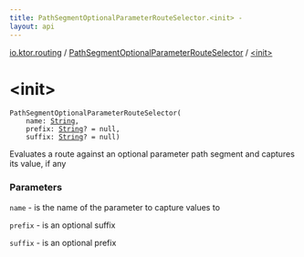 ```yaml
---
title: PathSegmentOptionalParameterRouteSelector.<init> - 
layout: api
---
```


<div class='api-docs-breadcrumbs'><a href="../index.html">io.ktor.routing</a> / <a href="index.html">PathSegmentOptionalParameterRouteSelector</a> / <a href="./-init-.html">&lt;init&gt;</a></div>

# &lt;init&gt;

<div class="signature"><code><span class="identifier">PathSegmentOptionalParameterRouteSelector</span><span class="symbol">(</span><br/>&nbsp;&nbsp;&nbsp;&nbsp;<span class="parameterName" id="io.ktor.routing.PathSegmentOptionalParameterRouteSelector$<init>(kotlin.String, kotlin.String, kotlin.String)/name">name</span><span class="symbol">:</span>&nbsp;<a href="https://kotlinlang.org/api/latest/jvm/stdlib/kotlin/-string/index.html"><span class="identifier">String</span></a><span class="symbol">, </span><br/>&nbsp;&nbsp;&nbsp;&nbsp;<span class="parameterName" id="io.ktor.routing.PathSegmentOptionalParameterRouteSelector$<init>(kotlin.String, kotlin.String, kotlin.String)/prefix">prefix</span><span class="symbol">:</span>&nbsp;<a href="https://kotlinlang.org/api/latest/jvm/stdlib/kotlin/-string/index.html"><span class="identifier">String</span></a><span class="symbol">?</span>&nbsp;<span class="symbol">=</span>&nbsp;null<span class="symbol">, </span><br/>&nbsp;&nbsp;&nbsp;&nbsp;<span class="parameterName" id="io.ktor.routing.PathSegmentOptionalParameterRouteSelector$<init>(kotlin.String, kotlin.String, kotlin.String)/suffix">suffix</span><span class="symbol">:</span>&nbsp;<a href="https://kotlinlang.org/api/latest/jvm/stdlib/kotlin/-string/index.html"><span class="identifier">String</span></a><span class="symbol">?</span>&nbsp;<span class="symbol">=</span>&nbsp;null<span class="symbol">)</span></code></div>

Evaluates a route against an optional parameter path segment and captures its value, if any

### Parameters

<code>name</code> - is the name of the parameter to capture values to

<code>prefix</code> - is an optional suffix

<code>suffix</code> - is an optional prefix
